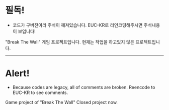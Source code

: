 # 필독!
- 코드가 구버전이라 주석이 깨져있습니다. EUC-KR로 리인코딩해주시면 주석내용이 보입니다!


"Break The Wall" 게임 프로젝트입니다.
현재는 작업을 하고있지 않은 프로젝트입니다.

---

# Alert!
- Because codes are legacy, all of comments are broken. Reencode to EUC-KR to see comments.

Game project of "Break The Wall"
Closed project now.
